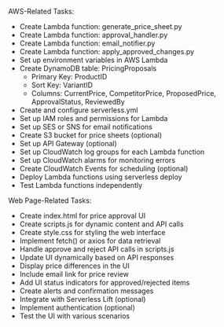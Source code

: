 AWS-Related Tasks:

- Create Lambda function: generate_price_sheet.py
- Create Lambda function: approval_handler.py
- Create Lambda function: email_notifier.py
- Create Lambda function: apply_approved_changes.py
- Set up environment variables in AWS Lambda
- Create DynamoDB table: PricingProposals
  - Primary Key: ProductID
  - Sort Key: VariantID
  - Columns: CurrentPrice, CompetitorPrice, ProposedPrice, ApprovalStatus, ReviewedBy
- Create and configure serverless.yml
- Set up IAM roles and permissions for Lambda
- Set up SES or SNS for email notifications
- Create S3 bucket for price sheets (optional)
- Set up API Gateway (optional)
- Set up CloudWatch log groups for each Lambda function
- Set up CloudWatch alarms for monitoring errors
- Create CloudWatch Events for scheduling (optional)
- Deploy Lambda functions using serverless deploy
- Test Lambda functions independently

Web Page-Related Tasks:

- Create index.html for price approval UI
- Create scripts.js for dynamic content and API calls
- Create style.css for styling the web interface
- Implement fetch() or axios for data retrieval
- Handle approve and reject API calls in scripts.js
- Update UI dynamically based on API responses
- Display price differences in the UI
- Include email link for price review
- Add UI status indicators for approved/rejected items
- Create alerts and confirmation messages
- Integrate with Serverless Lift (optional)
- Implement authentication (optional)
- Test the UI with various scenarios
